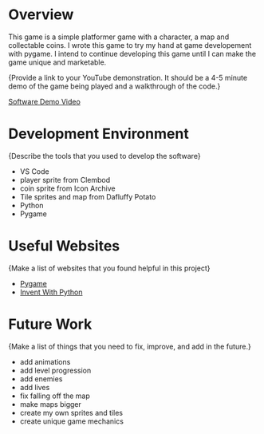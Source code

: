 # Overview

This game is a simple platformer game with a character, a map and collectable coins. I wrote this game to try my hand at game developement with pygame. I intend to continue developing this game until I can make the game unique and marketable.

{Provide a link to your YouTube demonstration.  It should be a 4-5 minute demo of the game being played and a walkthrough of the code.}

[Software Demo Video](https://youtu.be/0LlRAogP9XM)

# Development Environment

{Describe the tools that you used to develop the software}
* VS Code
* player sprite from Clembod
* coin sprite from Icon Archive
* Tile sprites and map from Dafluffy Potato
* Python
* Pygame

# Useful Websites

{Make a list of websites that you found helpful in this project}
* [Pygame](https://www.pygame.org/)
* [Invent With Python](https://inventwithpython.com/pygame/)

# Future Work

{Make a list of things that you need to fix, improve, and add in the future.}
* add animations
* add level progression
* add enemies
* add lives
* fix falling off the map
* make maps bigger
* create my own sprites and tiles
* create unique game mechanics